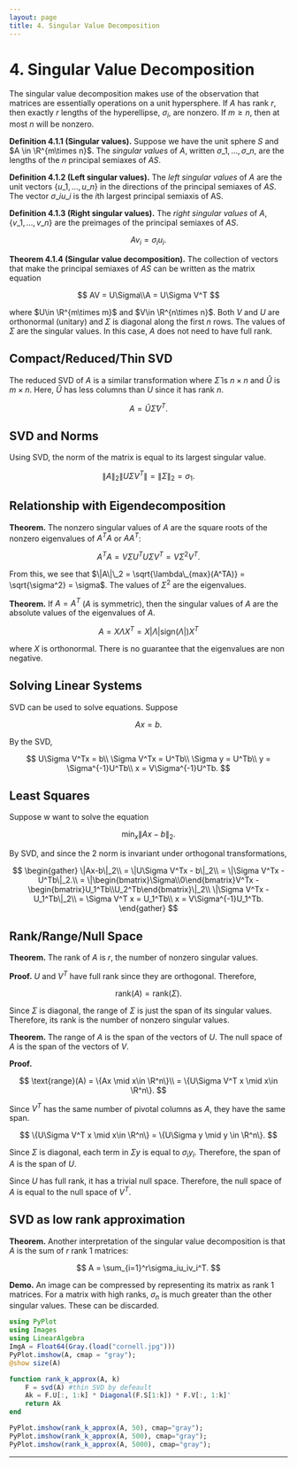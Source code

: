 ```yaml
---
layout: page
title: 4. Singular Value Decomposition
---
```

# 4. Singular Value Decomposition

The singular value decomposition makes use of the observation that matrices are essentially operations on a unit hypersphere. If $A$ has rank $r$, then exactly $r$ lengths of the hyperellipse, $\sigma_i$, are nonzero. If $m\geq n$, then at most $n$ will be nonzero.

**Definition 4.1.1 (Singular values).** Suppose we have the unit sphere $S$ and $A \in \R^{m\times n}$. The *singular values* of $A$, written $\sigma\_1, \dots, \sigma\_n$, are the lengths of the $n$ principal semiaxes of $AS$.

**Definition 4.1.2 (Left singular values).** The *left singular values* of $A$ are the unit vectors $\{u\_1, \dots, u\_n\}$ in the directions of the principal semiaxes of $AS$. The vector $\sigma\_i u\_i$ is the $i$th largest principal semiaxis of AS.

**Definition 4.1.3 (Right singular values).** The *right singular values* of $A$, $\{v\_1, \dots, v\_n\}$ are the preimages of the principal semiaxes of $AS$.

$$
Av_i = \sigma_iu_i.
$$

**Theorem 4.1.4 (Singular value decomposition).** The collection of vectors that make the principal semiaxes of $AS$ can be written as the matrix equation

$$
AV = U\Sigma\\A = U\Sigma V^T
$$

where $U\in \R^{m\times m}$ and $V\in \R^{n\times n}$. Both  $V$ and $U$ are orthonormal (unitary) and $\Sigma$ is diagonal along the first $n$ rows. The values of $\Sigma$ are the singular values. In this case, $A$ does not need to have full rank.

 

## Compact/Reduced/Thin SVD

The reduced SVD of $A$ is a similar transformation where $\hat \Sigma$ is $n\times n$ and $\hat U$ is $m\times n$. Here, $\hat U$ has less columns than  $U$ since it has rank $n$. 

$$
A = \hat U \hat \Sigma V^T.
$$

## SVD and Norms

Using SVD, the norm of the matrix is equal to its largest singular value.

$$
\|A\|_2 \|U\Sigma V^T\| = \|\Sigma \|_2 = \sigma_1.
$$

## Relationship with Eigendecomposition

**Theorem.** The nonzero singular values of $A$ are the square roots of the nonzero eigenvalues of $A^TA$ or $AA^T$:

$$
A^TA = V\Sigma U^TU\Sigma V^T = V\Sigma^2V^T.
$$

From this, we see that $\|A\|\_2 = \sqrt{\lambda\_{max}(A^TA)} = \sqrt{\sigma^2} = \sigma$. The values of $\Sigma^2$ are the eigenvalues.

**Theorem.** If $A = A^T$ ($A$ is symmetric), then the singular values of $A$ are the absolute values of the eigenvalues of $A$. 

$$
A = X\Lambda X^T = X|\Lambda|\text{sign}(\Lambda|) X^T
$$

where $X$ is orthonormal. There is no guarantee that the eigenvalues are non negative.

## Solving Linear Systems

SVD can be used to solve equations. Suppose

$$
Ax = b.
$$

By the SVD,

$$
U\Sigma V^Tx = b\\
\Sigma V^Tx = U^Tb\\
\Sigma y = U^Tb\\
y = \Sigma^{-1}U^Tb\\
x = V\Sigma^{-1}U^Tb.
$$

## Least Squares

Suppose w want to solve the equation

$$
\min_x\|Ax-b\|_2.
$$

By SVD, and since the 2 norm is invariant under orthogonal transformations,

$$
\begin{gather}
\|Ax-b\|_2\\
 = \|U\Sigma V^Tx - b\|_2\\
= \|\Sigma V^Tx - U^Tb\|_2.\\
= \|\begin{bmatrix}\Sigma\\0\end{bmatrix}V^Tx - \begin{bmatrix}U_1^Tb\\U_2^Tb\end{bmatrix}\|_2\\
\|\Sigma V^Tx - U_1^Tb\|_2\\
= \Sigma V^T x = U_1^Tb\\
x = V\Sigma^{-1}U_1^Tb.
\end{gather}
$$

## Rank/Range/Null Space

**Theorem.** The rank of $A$ is $r$, the number of nonzero singular values.

**Proof.** $U$ and $V^T$ have full rank since they are orthogonal. Therefore,

$$
\text{rank}(A) = \text{rank}(\Sigma).
$$

Since $\Sigma$ is diagonal, the range of $\Sigma$ is just the span of its singular values. Therefore, its rank is the number of nonzero singular values.

**Theorem.** The range of $A$ is the span of the vectors of $U$. The null space of $A$ is the span of the vectors of $V$.

**Proof.** 

$$
\text{range}(A) = \{Ax \mid x\in \R^n\}\\
 = \{U\Sigma V^T x \mid x\in \R^n\}.
$$

Since $V^T$ has the same number of pivotal columns as $A$, they have the same span.

$$
\{U\Sigma V^T x \mid x\in \R^n\} = \{U\Sigma y \mid y \in \R^n\}.
$$

Since $\Sigma$ is diagonal, each term in $\Sigma y$ is equal to $\sigma_iy_i$. Therefore, the span of $A$ is the span of $U$. 

Since $U$ has full rank, it has a trivial null space. Therefore, the null space of $A$ is equal to the null space of $V^T$.

## SVD as low rank approximation

**Theorem.** Another interpretation of the singular value decomposition is that $A$ is the sum of $r$ rank 1 matrices:

$$
A = \sum_{i=1}^r\sigma_iu_iv_i^T.
$$

**Demo.** An image can be compressed by representing its matrix as rank 1 matrices. For a matrix with high ranks, $\sigma_n$ is much greater than the other singular values. These can be discarded.

```julia
using PyPlot
using Images
using LinearAlgebra
ImgA = Float64(Gray.(load("cornell.jpg")))
PyPlot.imshow(A, cmap = "gray");
@show size(A)

function rank_k_approx(A, k)
	F = svd(A) #thin SVD by defeault
	Ak = F.U[:, 1:k] * Diagonal(F.S[1:k]) * F.V[:, 1:k]'
	return Ak
end

PyPlot.imshow(rank_k_approx(A, 50), cmap="gray");
PyPlot.imshow(rank_k_approx(A, 500), cmap="gray");
PyPlot.imshow(rank_k_approx(A, 5000), cmap="gray");
```

---
